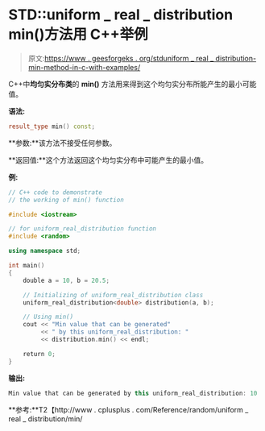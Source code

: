 # STD::uniform _ real _ distribution min()方法用 C++举例

> 原文:[https://www . geesforgeks . org/stduniform _ real _ distribution-min-method-in-c-with-examples/](https://www.geeksforgeeks.org/stduniform_real_distribution-min-method-in-c-with-examples/)

C++中**均匀实分布类**的 **min()** 方法用来得到这个均匀实分布所能产生的最小可能值。

**语法:**

```cpp
result_type min() const;

```

**参数:**该方法不接受任何参数。

**返回值:**这个方法返回这个均匀实分布中可能产生的最小值。

**例:**

```cpp
// C++ code to demonstrate
// the working of min() function

#include <iostream>

// for uniform_real_distribution function
#include <random>

using namespace std;

int main()
{
    double a = 10, b = 20.5;

    // Initializing of uniform_real_distribution class
    uniform_real_distribution<double> distribution(a, b);

    // Using min()
    cout << "Min value that can be generated"
         << " by this uniform_real_distribution: "
         << distribution.min() << endl;

    return 0;
}
```

**输出:**

```cpp
Min value that can be generated by this uniform_real_distribution: 10

```

**参考:**T2【http://www . cplusplus . com/Reference/random/uniform _ real _ distribution/min/